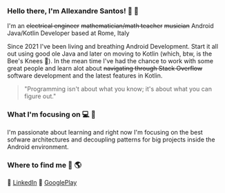 ### Hello there, I'm Allexandre Santos! 👋 :metal:

I'm an <s>electrical engineer</s> <s>mathematician/math teacher</s> <s>musician</s> Android Java/Kotlin Developer based at Rome, Italy

Since 2021 I've been living and breathing Android Development. Start it all out using good ole Java and later on moving to Kotlin (which, btw, is the Bee's Knees :honeybee:). In the mean time I've had the chance to work with some great people and learn alot about <s>navigating through Stack Overflow</s> software development and the latest features in Kotlin.

> "Programming isn't about what you know; it's about what you can figure out."

### What I'm focusing on :computer: :notebook:

I'm passionate about learning and right now I'm focusing on the best sofware architectures and decoupling patterns for big projects inside the Android environment.

### Where to find me :milky_way: :earth_americas:

:link: [LinkedIn](https://www.linkedin.com/in/allexandre-santos)
:link: [GooglePlay](https://play.google.com/store/apps/developer?id=Axis+Applications)


